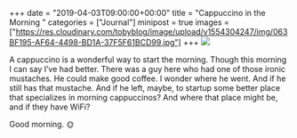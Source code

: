 +++
date = "2019-04-03T09:00:00+00:00"
title = "Cappuccino in the Morning "
categories = ["Journal"]
minipost = true
images = ["https://res.cloudinary.com/tobyblog/image/upload/v1554304247/img/063BF195-AF64-4498-BD1A-37F5F61BCD99.jpg"]
+++
![](https://res.cloudinary.com/tobyblog/image/upload/v1554304247/img/063BF195-AF64-4498-BD1A-37F5F61BCD99.jpg)

A cappuccino is a wonderful way to start the morning. Though this morning I can say I’ve had better. There was a guy here who had one of those ironic mustaches. He could make good coffee. I wonder where he went. And if he still has that mustache. And if he left, maybe, to startup some better place that specializes in morning cappuccinos? And where that place might be, and if they have WiFi?

Good morning. 🌞 
